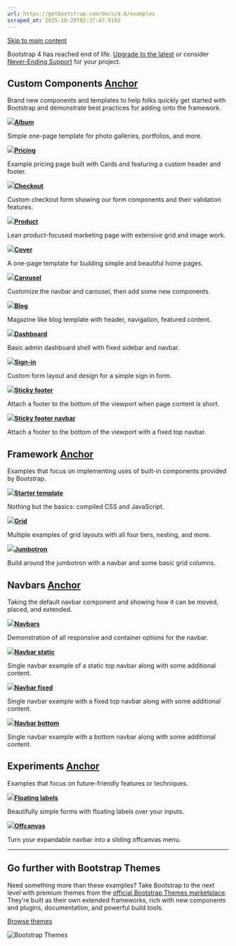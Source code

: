 ```yaml
---
url: https://getbootstrap.com/docs/4.6/examples
scraped_at: 2025-10-20T02:37:47.516Z
---
```


[Skip to main content](https://getbootstrap.com/docs/4.6/examples/#content)

Bootstrap 4 has reached end of life.
[Upgrade to the latest](https://getbootstrap.com/migration/)
or consider
[Never-Ending Support](https://www.herodevs.com/support/nes-bootstrap?utm_source=Bootstrap_site&utm_medium=Banner&utm_campaign=v4_eol)
for your project.

## Custom Components [Anchor](https://getbootstrap.com/docs/4.6/examples/\#custom-components)

Brand new components and templates to help folks quickly get started with Bootstrap and demonstrate best practices for adding onto the framework.

[![](https://getbootstrap.com/docs/4.6/assets/img/examples/album.png)**Album**](https://getbootstrap.com/docs/4.6/examples/album/)

Simple one-page template for photo galleries, portfolios, and more.

[![](https://getbootstrap.com/docs/4.6/assets/img/examples/pricing.png)**Pricing**](https://getbootstrap.com/docs/4.6/examples/pricing/)

Example pricing page built with Cards and featuring a custom header and footer.

[![](https://getbootstrap.com/docs/4.6/assets/img/examples/checkout.png)**Checkout**](https://getbootstrap.com/docs/4.6/examples/checkout/)

Custom checkout form showing our form components and their validation features.

[![](https://getbootstrap.com/docs/4.6/assets/img/examples/product.png)**Product**](https://getbootstrap.com/docs/4.6/examples/product/)

Lean product-focused marketing page with extensive grid and image work.

[![](https://getbootstrap.com/docs/4.6/assets/img/examples/cover.png)**Cover**](https://getbootstrap.com/docs/4.6/examples/cover/)

A one-page template for building simple and beautiful home pages.

[![](https://getbootstrap.com/docs/4.6/assets/img/examples/carousel.png)**Carousel**](https://getbootstrap.com/docs/4.6/examples/carousel/)

Customize the navbar and carousel, then add some new components.

[![](https://getbootstrap.com/docs/4.6/assets/img/examples/blog.png)**Blog**](https://getbootstrap.com/docs/4.6/examples/blog/)

Magazine like blog template with header, navigation, featured content.

[![](https://getbootstrap.com/docs/4.6/assets/img/examples/dashboard.png)**Dashboard**](https://getbootstrap.com/docs/4.6/examples/dashboard/)

Basic admin dashboard shell with fixed sidebar and navbar.

[![](https://getbootstrap.com/docs/4.6/assets/img/examples/sign-in.png)**Sign-in**](https://getbootstrap.com/docs/4.6/examples/sign-in/)

Custom form layout and design for a simple sign in form.

[![](https://getbootstrap.com/docs/4.6/assets/img/examples/sticky-footer.png)**Sticky footer**](https://getbootstrap.com/docs/4.6/examples/sticky-footer/)

Attach a footer to the bottom of the viewport when page content is short.

[![](https://getbootstrap.com/docs/4.6/assets/img/examples/sticky-footer-navbar.png)**Sticky footer navbar**](https://getbootstrap.com/docs/4.6/examples/sticky-footer-navbar/)

Attach a footer to the bottom of the viewport with a fixed top navbar.

## Framework [Anchor](https://getbootstrap.com/docs/4.6/examples/\#framework)

Examples that focus on implementing uses of built-in components provided by Bootstrap.

[![](https://getbootstrap.com/docs/4.6/assets/img/examples/starter-template.png)**Starter template**](https://getbootstrap.com/docs/4.6/examples/starter-template/)

Nothing but the basics: compiled CSS and JavaScript.

[![](https://getbootstrap.com/docs/4.6/assets/img/examples/grid.png)**Grid**](https://getbootstrap.com/docs/4.6/examples/grid/)

Multiple examples of grid layouts with all four tiers, nesting, and more.

[![](https://getbootstrap.com/docs/4.6/assets/img/examples/jumbotron.png)**Jumbotron**](https://getbootstrap.com/docs/4.6/examples/jumbotron/)

Build around the jumbotron with a navbar and some basic grid columns.

## Navbars [Anchor](https://getbootstrap.com/docs/4.6/examples/\#navbars)

Taking the default navbar component and showing how it can be moved, placed, and extended.

[![](https://getbootstrap.com/docs/4.6/assets/img/examples/navbars.png)**Navbars**](https://getbootstrap.com/docs/4.6/examples/navbars/)

Demonstration of all responsive and container options for the navbar.

[![](https://getbootstrap.com/docs/4.6/assets/img/examples/navbar-static.png)**Navbar static**](https://getbootstrap.com/docs/4.6/examples/navbar-static/)

Single navbar example of a static top navbar along with some additional content.

[![](https://getbootstrap.com/docs/4.6/assets/img/examples/navbar-fixed.png)**Navbar fixed**](https://getbootstrap.com/docs/4.6/examples/navbar-fixed/)

Single navbar example with a fixed top navbar along with some additional content.

[![](https://getbootstrap.com/docs/4.6/assets/img/examples/navbar-bottom.png)**Navbar bottom**](https://getbootstrap.com/docs/4.6/examples/navbar-bottom/)

Single navbar example with a bottom navbar along with some additional content.

## Experiments [Anchor](https://getbootstrap.com/docs/4.6/examples/\#experiments)

Examples that focus on future-friendly features or techniques.

[![](https://getbootstrap.com/docs/4.6/assets/img/examples/floating-labels.png)**Floating labels**](https://getbootstrap.com/docs/4.6/examples/floating-labels/)

Beautifully simple forms with floating labels over your inputs.

[![](https://getbootstrap.com/docs/4.6/assets/img/examples/offcanvas.png)**Offcanvas**](https://getbootstrap.com/docs/4.6/examples/offcanvas/)

Turn your expandable navbar into a sliding offcanvas menu.

* * *

## Go further with Bootstrap Themes

Need something more than these examples? Take Bootstrap to the next level with premium themes from the [official Bootstrap Themes marketplace](https://themes.getbootstrap.com/). They’re built as their own extended frameworks, rich with new components and plugins, documentation, and powerful build tools.


[Browse themes](https://themes.getbootstrap.com/)

![Bootstrap Themes](https://getbootstrap.com/docs/4.6/assets/img/bootstrap-themes-collage.png)